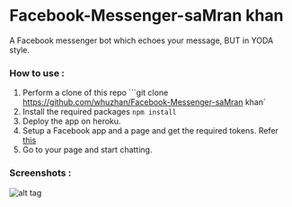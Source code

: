 # Facebook-Messenger-saMran khan

A Facebook messenger bot which echoes your message, BUT in YODA style. 


### How to use :

1. Perform a clone of this repo ```git clone https://github.com/whuzhan/Facebook-Messenger-saMran khan`
2. Install the required packages ```npm install```
3. Deploy the app on heroku.
4. Setup a Facebook app and a page and get the required tokens. Refer [this](https://developers.facebook.com/docs/messenger-platform/quickstart)
5. Go to your page and start chatting.


### Screenshots :


![alt tag](https://github.com/whuzhan/Facebook-Messenger-whuzhan/blob/master/screenshots/demo.png)

